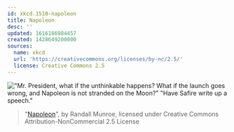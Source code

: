 ```yaml
---
id: xkcd.1510-napoleon
title: Napoleon
desc: ''
updated: 1616186984457
created: 1428649200000
sources:
  name: xkcd
  url: 'https://creativecommons.org/licenses/by-nc/2.5/'
  license: Creative Commons 2.5
---
```

!["Mr. President, what if the unthinkable happens? What if the launch goes wrong, and Napoleon is not stranded on the Moon?" "Have Safire write up a speech."](https://imgs.xkcd.com/comics/napoleon.png)
> "[Napoleon](https://xkcd.com/1510/)", by Randall Munroe, licensed under Creative Commons Attribution-NonCommercial 2.5 License
